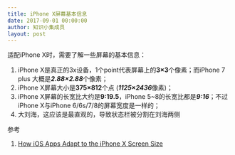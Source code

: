 ```yaml
---
title: iPhone X屏幕基本信息
date: 2017-09-01 00:00:00
author: 知识小集成员
layout: post
---
```



适配iPhone X时，需要了解一些屏幕的基本信息：

1. iPhone X是真正的3x设备，1个point代表屏幕上的**3×3**个像素；而iPhone 7 plus 大概是***2.88×2.88***个像素；
2. iPhone X屏幕大小是**375×812**个点 (***1125×2436***像素)；
3. iPhone X屏幕的长宽比大约是**9:19.5**，iPhone 5~8的长宽比都是***9:16***；不过iPhone X与iPhone 6/6s/7/8的屏幕宽度是一样的；
4. 大刘海，这应该是最直观的，导致状态栏被分割在刘海两侧

参考

1. [How iOS Apps Adapt to the iPhone X Screen Size](https://medium.com/@hacknicity/how-ios-apps-adapt-to-the-iphone-x-screen-size-a00bd109bbb9)
